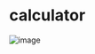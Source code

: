 # calculator
![image](https://github.com/user-attachments/assets/1c3cb5d8-55be-427b-a8d5-5f090fe95835)
